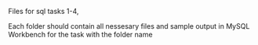 Files for sql tasks 1-4,

Each folder should contain all nessesary files and sample output in MySQL Workbench for the task with the folder name
